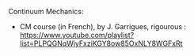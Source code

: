 Continuum Mechanics:

- CM course (in French), by J. Garrigues, rigourous : https://www.youtube.com/playlist?list=PLPQGNqWjyFxziKGY8ow85OxNLY8WGFxRt
